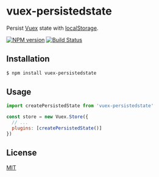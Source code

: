 # vuex-persistedstate

Persist [Vuex](http://vuex.vuejs.org/) state with [localStorage](https://developer.mozilla.org/nl/docs/Web/API/Window/localStorage).

[![NPM version](https://img.shields.io/npm/v/vuex-persistedstate.svg?style=flat-square)](https://www.npmjs.com/package/vuex-persistedstate)
[![Build Status](https://img.shields.io/travis/robinvdvleuten/vuex-persistedstate.svg?style=flat-square)](https://travis-ci.org/robinvdvleuten/vuex-persistedstate)

## Installation

```bash
$ npm install vuex-persistedstate
```

## Usage

```js
import createPersistedState from 'vuex-persistedstate'

const store = new Vuex.Store({
  // ...
  plugins: [createPersistedState()]
})
```

## License

[MIT](http://opensource.org/licenses/MIT)

